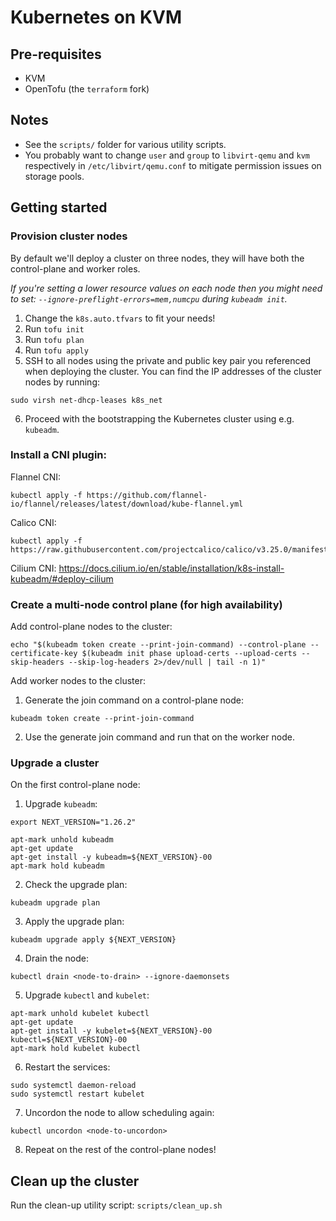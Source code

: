 # Kubernetes on KVM

## Pre-requisites

* KVM
* OpenTofu (the `terraform` fork)

## Notes

* See the `scripts/` folder for various utility scripts.
* You probably want to change `user` and `group` to `libvirt-qemu` and `kvm` respectively in `/etc/libvirt/qemu.conf` to mitigate permission issues on storage pools.

## Getting started

### Provision cluster nodes

By default we'll deploy a cluster on three nodes, they will have both the control-plane and worker roles.

_If you're setting a lower resource values on each node then you might need to set: `--ignore-preflight-errors=mem,numcpu` during `kubeadm init`._

1. Change the `k8s.auto.tfvars` to fit your needs!
2. Run `tofu init`
3. Run `tofu plan`
4. Run `tofu apply`
5. SSH to all nodes using the private and public key pair you referenced when deploying the cluster. You can find the IP addresses of the cluster nodes by running:
```
sudo virsh net-dhcp-leases k8s_net
```
6. Proceed with the bootstrapping the Kubernetes cluster using e.g. `kubeadm`.

### Install a CNI plugin:

Flannel CNI:
```
kubectl apply -f https://github.com/flannel-io/flannel/releases/latest/download/kube-flannel.yml
```
Calico CNI:
```
kubectl apply -f https://raw.githubusercontent.com/projectcalico/calico/v3.25.0/manifests/calico.yaml
```
Cilium CNI: https://docs.cilium.io/en/stable/installation/k8s-install-kubeadm/#deploy-cilium

### Create a multi-node control plane (for high availability)

Add control-plane nodes to the cluster:
```
echo "$(kubeadm token create --print-join-command) --control-plane --certificate-key $(kubeadm init phase upload-certs --upload-certs --skip-headers --skip-log-headers 2>/dev/null | tail -n 1)"
```

Add worker nodes to the cluster:
1. Generate the join command on a control-plane node:
```
kubeadm token create --print-join-command
```
2. Use the generate join command and run that on the worker node.

### Upgrade a cluster

On the first control-plane node:

1. Upgrade `kubeadm`:
```
export NEXT_VERSION="1.26.2"

apt-mark unhold kubeadm
apt-get update
apt-get install -y kubeadm=${NEXT_VERSION}-00
apt-mark hold kubeadm
```
2. Check the upgrade plan:
```
kubeadm upgrade plan
```
3. Apply the upgrade plan:
```
kubeadm upgrade apply ${NEXT_VERSION}
```
4. Drain the node:
```
kubectl drain <node-to-drain> --ignore-daemonsets
```
5. Upgrade `kubectl` and `kubelet`:
```
apt-mark unhold kubelet kubectl
apt-get update
apt-get install -y kubelet=${NEXT_VERSION}-00 kubectl=${NEXT_VERSION}-00
apt-mark hold kubelet kubectl
```
6. Restart the services:
```
sudo systemctl daemon-reload
sudo systemctl restart kubelet
```
7. Uncordon the node to allow scheduling again:
```
kubectl uncordon <node-to-uncordon>
```
8. Repeat on the rest of the control-plane nodes!

## Clean up the cluster

Run the clean-up utility script: `scripts/clean_up.sh`
